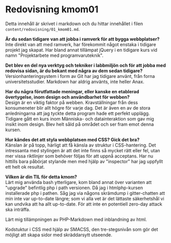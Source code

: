 ---
---
Redovisning kmom01
=

Detta innehåll är skrivet i markdown och du hittar innehållet i filen `content/redovisning/01_kmom01.md`.

**Är du sedan tidigare van att jobba i ramverk för att bygga webbplatser?**  
Inte direkt van att med ramverk, har förekommit något enstaka i tidigare projekt jag skapat.
Har bland annat tillämpat jQuery i en tidigare kurs vid namn "Projektarbete med programvaruteknik".

**Det blev en del nya verktyg och tekniker i labbmiljön och för att jobba med redovisa sidan, är du bekant med några av dem sedan tidigare?**  
Versionhanteringsystem i form av Git har jag tidigare använt, från forna universitetsstudier.
Markdown har aldrig använts, inte heller Anax.

**Har du några förutfattade meningar, eller kanske en etablerad övertygelse, inom design och användbarhet för webben?**  
Design är en viktig faktor på webben. Kravställningar från  dess konsumeneter blir allt högre för varje dag.
Det är även en av de stora anledningarna att jag tyckte detta program hade ett perfekt upplägg.
Tidigare gått en kurs inom Människa- och datainteraktion som gav mig insikt inom design.
Blev helt såld på området och ser fram emot denna kursen.

**Hur kändes det att styla webbplatsen med CSS? Gick det bra?**  
Känslan är på topp, härligt att få känsla av struktur i CSS-hantering.
Det intressanta med stylingen är att det inte finns så mycket rätt eller fel,
utan mer vissa riktlinjer som behöver följas för att uppnå acceptans.
Har nu hittills bara påbörjat stylande men med hjälp av "inspector" har jag uppfyllt ett helt ok resultat.

**Vilken är din TIL för detta kmom?**  
Lärt mig använda bash ytterligare, kom bland annat över varianten att "upgrade" befintlig php i path versionen.
Då jag i htmlphp-kursen installerade php i pathen.
Såg jag via någons skrämdump i gitter-chatten att min inte var up-to-date längre;
som vi alla vet är det lättaste säkerhetshål vi kan undvika att ha allt up-to-date.
För att inte en potentiell zero-day attack ska inträffa.

Lärt mig tillämpningen av PHP-Markdown med inblandning av html.

Kodstuktur i CSS med hjälp av SMACSS, den tre-stegsnivån som gör det möjligt att skapa sidor med skräddarsytt utseende.
